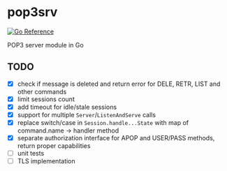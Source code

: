 # pop3srv

[![Go Reference](https://pkg.go.dev/badge/github.com/pkierski/pop3srv.svg)](https://pkg.go.dev/github.com/pkierski/pop3srv)

POP3 server module in Go

## TODO
 * [x] check if message is deleted and return error for DELE, RETR, LIST and other commands
 * [x] limit sessions count
 * [x] add timeout for idle/stale sessions
 * [x] support for multiple `Server`/`ListenAndServe` calls
 * [x] replace switch/case in `Session.handle...State` with map of command.name -> handler method
 * [x] separate authorization interface for APOP and USER/PASS methods, return proper capabilities
 * [ ] unit tests
 * [ ] TLS implementation
